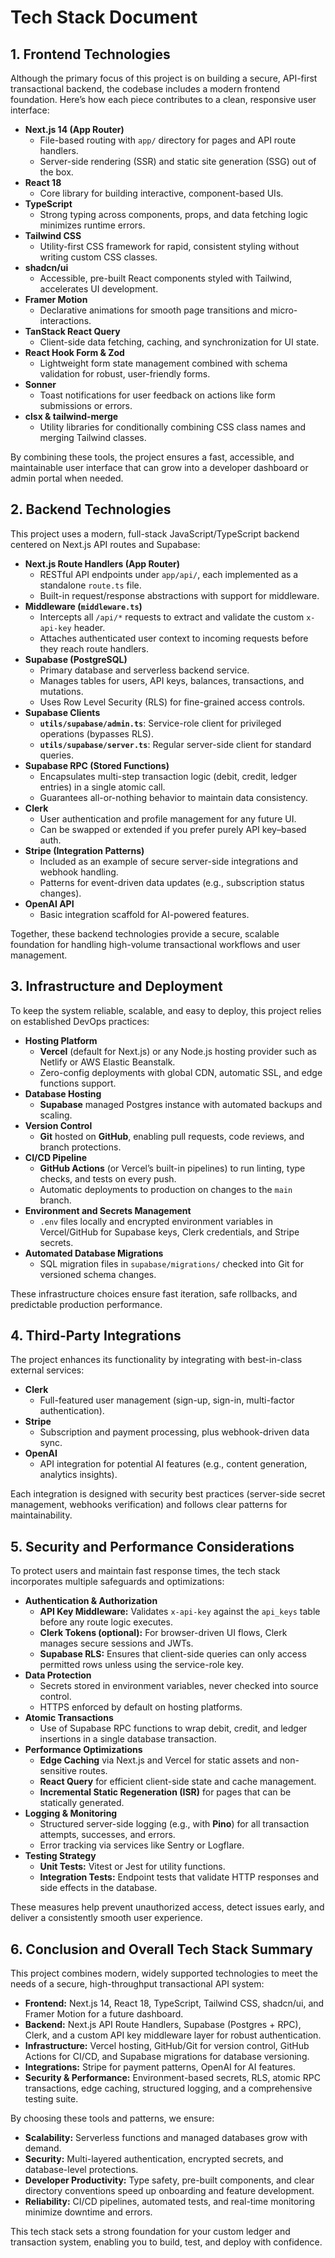 # Tech Stack Document

## 1. Frontend Technologies
Although the primary focus of this project is on building a secure, API-first transactional backend, the codebase includes a modern frontend foundation. Here’s how each piece contributes to a clean, responsive user interface:

- **Next.js 14 (App Router)**
  - File-based routing with `app/` directory for pages and API route handlers.
  - Server-side rendering (SSR) and static site generation (SSG) out of the box.
- **React 18**
  - Core library for building interactive, component-based UIs.
- **TypeScript**
  - Strong typing across components, props, and data fetching logic minimizes runtime errors.
- **Tailwind CSS**
  - Utility-first CSS framework for rapid, consistent styling without writing custom CSS classes.
- **shadcn/ui**
  - Accessible, pre-built React components styled with Tailwind, accelerates UI development.
- **Framer Motion**
  - Declarative animations for smooth page transitions and micro-interactions.
- **TanStack React Query**
  - Client-side data fetching, caching, and synchronization for UI state.
- **React Hook Form & Zod**
  - Lightweight form state management combined with schema validation for robust, user-friendly forms.
- **Sonner**
  - Toast notifications for user feedback on actions like form submissions or errors.
- **clsx & tailwind-merge**
  - Utility libraries for conditionally combining CSS class names and merging Tailwind classes.

By combining these tools, the project ensures a fast, accessible, and maintainable user interface that can grow into a developer dashboard or admin portal when needed.

## 2. Backend Technologies
This project uses a modern, full-stack JavaScript/TypeScript backend centered on Next.js API routes and Supabase:

- **Next.js Route Handlers (App Router)**
  - RESTful API endpoints under `app/api/`, each implemented as a standalone `route.ts` file.
  - Built-in request/response abstractions with support for middleware.
- **Middleware (`middleware.ts`)**
  - Intercepts all `/api/*` requests to extract and validate the custom `x-api-key` header.
  - Attaches authenticated user context to incoming requests before they reach route handlers.
- **Supabase (PostgreSQL)**
  - Primary database and serverless backend service.
  - Manages tables for users, API keys, balances, transactions, and mutations.
  - Uses Row Level Security (RLS) for fine-grained access controls.
- **Supabase Clients**
  - **`utils/supabase/admin.ts`**: Service-role client for privileged operations (bypasses RLS).
  - **`utils/supabase/server.ts`**: Regular server-side client for standard queries.
- **Supabase RPC (Stored Functions)**
  - Encapsulates multi-step transaction logic (debit, credit, ledger entries) in a single atomic call.
  - Guarantees all-or-nothing behavior to maintain data consistency.
- **Clerk**
  - User authentication and profile management for any future UI.
  - Can be swapped or extended if you prefer purely API key–based auth.
- **Stripe (Integration Patterns)**
  - Included as an example of secure server-side integrations and webhook handling.
  - Patterns for event-driven data updates (e.g., subscription status changes).
- **OpenAI API**
  - Basic integration scaffold for AI-powered features.

Together, these backend technologies provide a secure, scalable foundation for handling high-volume transactional workflows and user management.

## 3. Infrastructure and Deployment
To keep the system reliable, scalable, and easy to deploy, this project relies on established DevOps practices:

- **Hosting Platform**
  - **Vercel** (default for Next.js) or any Node.js hosting provider such as Netlify or AWS Elastic Beanstalk.
  - Zero-config deployments with global CDN, automatic SSL, and edge functions support.
- **Database Hosting**
  - **Supabase** managed Postgres instance with automated backups and scaling.
- **Version Control**
  - **Git** hosted on **GitHub**, enabling pull requests, code reviews, and branch protections.
- **CI/CD Pipeline**
  - **GitHub Actions** (or Vercel’s built-in pipelines) to run linting, type checks, and tests on every push.
  - Automatic deployments to production on changes to the `main` branch.
- **Environment and Secrets Management**
  - `.env` files locally and encrypted environment variables in Vercel/GitHub for Supabase keys, Clerk credentials, and Stripe secrets.
- **Automated Database Migrations**
  - SQL migration files in `supabase/migrations/` checked into Git for versioned schema changes.

These infrastructure choices ensure fast iteration, safe rollbacks, and predictable production performance.

## 4. Third-Party Integrations
The project enhances its functionality by integrating with best-in-class external services:

- **Clerk**
  - Full-featured user management (sign-up, sign-in, multi-factor authentication).
- **Stripe**
  - Subscription and payment processing, plus webhook-driven data sync.
- **OpenAI**
  - API integration for potential AI features (e.g., content generation, analytics insights).

Each integration is designed with security best practices (server-side secret management, webhooks verification) and follows clear patterns for maintainability.

## 5. Security and Performance Considerations
To protect users and maintain fast response times, the tech stack incorporates multiple safeguards and optimizations:

- **Authentication & Authorization**
  - **API Key Middleware:** Validates `x-api-key` against the `api_keys` table before any route logic executes.
  - **Clerk Tokens (optional):** For browser-driven UI flows, Clerk manages secure sessions and JWTs.
  - **Supabase RLS:** Ensures that client-side queries can only access permitted rows unless using the service-role key.
- **Data Protection**
  - Secrets stored in environment variables, never checked into source control.
  - HTTPS enforced by default on hosting platforms.
- **Atomic Transactions**
  - Use of Supabase RPC functions to wrap debit, credit, and ledger insertions in a single database transaction.
- **Performance Optimizations**
  - **Edge Caching** via Next.js and Vercel for static assets and non-sensitive routes.
  - **React Query** for efficient client-side state and cache management.
  - **Incremental Static Regeneration (ISR)** for pages that can be statically generated.
- **Logging & Monitoring**
  - Structured server-side logging (e.g., with **Pino**) for all transaction attempts, successes, and errors.
  - Error tracking via services like Sentry or Logflare.
- **Testing Strategy**
  - **Unit Tests:** Vitest or Jest for utility functions.
  - **Integration Tests:** Endpoint tests that validate HTTP responses and side effects in the database.

These measures help prevent unauthorized access, detect issues early, and deliver a consistently smooth user experience.

## 6. Conclusion and Overall Tech Stack Summary

This project combines modern, widely supported technologies to meet the needs of a secure, high-throughput transactional API system:

- **Frontend:** Next.js 14, React 18, TypeScript, Tailwind CSS, shadcn/ui, and Framer Motion for a future dashboard.
- **Backend:** Next.js API Route Handlers, Supabase (Postgres + RPC), Clerk, and a custom API key middleware layer for robust authentication.
- **Infrastructure:** Vercel hosting, GitHub/Git for version control, GitHub Actions for CI/CD, and Supabase migrations for database versioning.
- **Integrations:** Stripe for payment patterns, OpenAI for AI features.
- **Security & Performance:** Environment-based secrets, RLS, atomic RPC transactions, edge caching, structured logging, and a comprehensive testing suite.

By choosing these tools and patterns, we ensure:
- **Scalability:** Serverless functions and managed databases grow with demand.
- **Security:** Multi-layered authentication, encrypted secrets, and database-level protections.
- **Developer Productivity:** Type safety, pre-built components, and clear directory conventions speed up onboarding and feature development.
- **Reliability:** CI/CD pipelines, automated tests, and real-time monitoring minimize downtime and errors.

This tech stack sets a strong foundation for your custom ledger and transaction system, enabling you to build, test, and deploy with confidence.